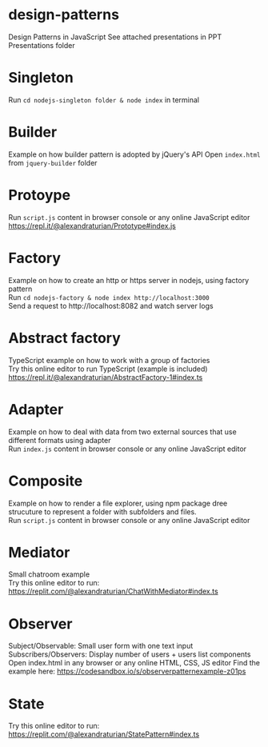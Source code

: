 # design-patterns
Design Patterns in JavaScript
See attached presentations in PPT Presentations folder

# Singleton 
Run `cd nodejs-singleton folder & node index` in terminal

# Builder 
Example on how builder pattern is adopted by jQuery's API
Open `index.html` from  `jquery-builder` folder

# Protoype
Run `script.js` content in browser console or any online JavaScript editor
https://repl.it/@alexandraturian/Prototype#index.js

# Factory
Example on how to create an http or https server in nodejs, using factory pattern\
Run `cd nodejs-factory & node index http://localhost:3000`\
Send a request to http://localhost:8082 and watch server logs

# Abstract factory
TypeScript example on how to work with a group of factories\
Try this online editor to run TypeScript (example is included)
https://repl.it/@alexandraturian/AbstractFactory-1#index.ts

# Adapter
Example on how to deal with data from two external sources that use different formats using adapter\
Run `index.js` content in browser console or any online JavaScript editor

# Composite
Example on how to render a file explorer, using npm package dree strucuture to represent a folder with subfolders and files.\
Run `script.js` content in browser console or any online JavaScript editor

# Mediator 
Small chatroom example \
Try this online editor to run: https://replit.com/@alexandraturian/ChatWithMediator#index.ts

# Observer
Subject/Observable: Small user form with one text input
Subscribers/Observers: Display number of users + users list components
Open index.html in any browser or any online HTML, CSS, JS editor
Find the example here: https://codesandbox.io/s/observerpatternexample-z01ps

# State 
Try this online editor to run: https://replit.com/@alexandraturian/StatePattern#index.ts